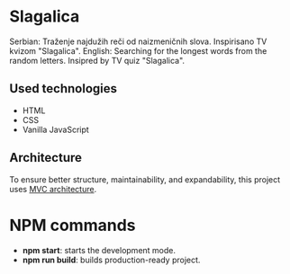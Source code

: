 # Slagalica

Serbian: Traženje najdužih reči od naizmeničnih slova. Inspirisano TV kvizom "Slagalica".
English: Searching for the longest words from the random letters. Insipred by TV quiz "Slagalica".

## Used technologies

- HTML
- CSS
- Vanilla JavaScript

## Architecture

To ensure better structure, maintainability, and expandability, this project uses [MVC architecture](https://developer.mozilla.org/en-US/docs/Glossary/MVC).

# NPM commands

- **npm start**: starts the development mode.
- **npm run build**: builds production-ready project.
